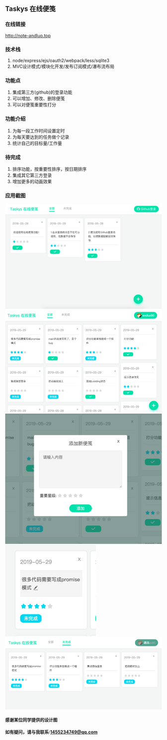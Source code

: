 ## Taskys 在线便笺

### 在线链接
http://note-andluo.top

### 技术栈
1. node/express/ejs/oauth2/webpack/less/sqlite3
2. MVC设计模式/模块化开发/发布订阅模式/瀑布流布局

### 功能点
1. 集成第三方(github)的登录功能
2. 可以增加、修改、删除便笺
3. 可以对便笺重要性打分

### 功能介绍
1. 为每一段工作时间设置定时
2. 为每天要达到的任务做个记录
3. 统计自己的目标量/工作量

### 待完成
1. 排序功能，按重要性排序，按日期排序
2. 集成其它第三方登录
3. 增加更多的动画效果


### 应用截图

![1](/shortcut/s1.png)
![2](/shortcut/s2.png)
![3](/shortcut/s3.png)
![4](/shortcut/s4.png)
![5](/shortcut/s5.png)

#### 感谢某位同学提供的设计图

#### 如有疑问，请与我联系:1455234749@qq.com